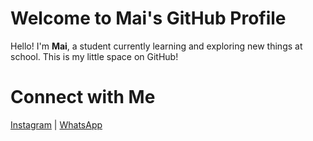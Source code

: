 <h1>Welcome to Mai's GitHub Profile</h1>

<p>Hello! I'm <strong>Mai</strong>, a student currently learning and exploring new things at school. This is my little space on GitHub!</p>

<h1>Connect with Me</h1>

<p>
  <a href="https://instagram.com/maideleine.chandra" target="_blank">Instagram</a> | 
  <a href="https://wa.me/6282331424949" target="_blank">WhatsApp</a>
</p>
